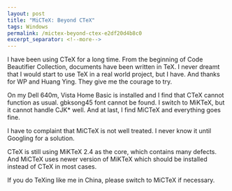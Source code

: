 ```yaml
---
layout: post
title: "MiCTeX: Beyond CTeX"
tags: Windows
permalink: /mictex-beyond-ctex-e2df20d4b8c0
excerpt_separator: <!--more-->
---
```


I have been using CTeX for a long time. From the beginning of Code Beautifier Collection, documents have been written in TeX. I never dreamt that I would start to use TeX in a real world project, but I have. And thanks for WP and Huang Ying. They give me the courage to try.

On my Dell 640m, Vista Home Basic is installed and I find that CTeX cannot function as usual. gbksong45 font cannot be found. I switch to MiKTeX, but it cannot handle CJK* well. And at last, I find MiCTeX and everything goes fine.

I have to complaint that MiCTeX is not well treated. I never know it until Googling for a solution.

CTeX is still using MiKTeX 2.4 as the core, which contains many defects. And MiCTeX uses newer version of MiKTeX which should be installed instead of CTeX in most cases.

If you do TeXing like me in China, please switch to MiCTeX if necessary.
<!--more-->